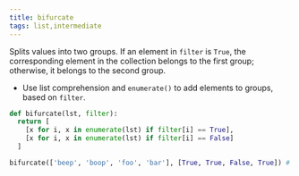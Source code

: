 ```yaml
---
title: bifurcate
tags: list,intermediate
---
```


Splits values into two groups. 
If an element in `filter` is `True`, the corresponding element in the collection belongs to the first group; otherwise, it belongs to the second group.

- Use list comprehension and `enumerate()` to add elements to groups, based on `filter`.

```py
def bifurcate(lst, filter):
  return [
    [x for i, x in enumerate(lst) if filter[i] == True],
    [x for i, x in enumerate(lst) if filter[i] == False]
  ]
```

```py
bifurcate(['beep', 'boop', 'foo', 'bar'], [True, True, False, True]) # [ ['beep', 'boop', 'bar'], ['foo'] ]
```
